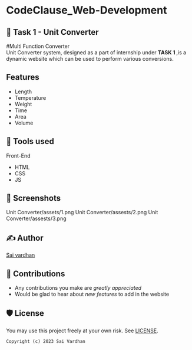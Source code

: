 # CodeClause_Web-Development
## 📖 Task 1 - Unit Converter

#Multi Function Converter
<br> Unit Converter system, designed as a part of internship under <b> TASK 1 </b> </b>,is a dynamic website which can be  used to perform various conversions.

## Features
<ul>
  <li>Length</li>
  <li>Temperature</li>
  <li>Weight</li>
  <li>Time</li>
  <li>Area</li>
  <li>Volume</li>
</ul>


## 📓 Tools used

Front-End
<ul>
  <li>HTML</li>
  <li>CSS</li>
  <li>JS</li>
</ul>




## 👀 Screenshots
Unit Converter/assets/1.png
Unit Converter/assests/2.png
Unit Converter/assests/3.png




## ✍ Author
<a href="https://github.com/saivardhanr">Sai vardhan</a>



## 📌 Contributions
 - Any contributions you make are *greatly appreciated*
 - Would be glad to hear about *new features* to add in the website




## 🛡 License

You may use this project freely at your own risk. See [LICENSE](https://choosealicense.com/licenses/mit/).

    Copyright (c) 2023 Sai Vardhan




